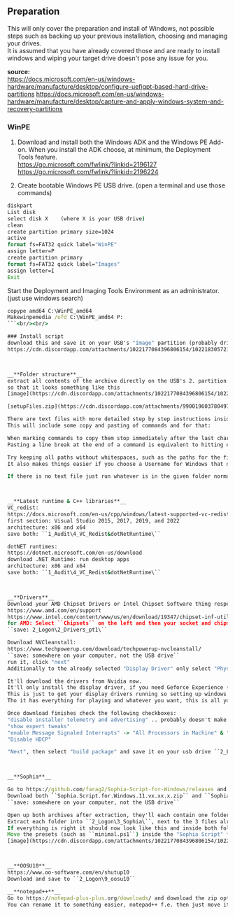 ## Preparation

This will only cover the preparation and install of Windows, not possible steps such as backing up your previous installation, choosing and managing your drives.<br/>
It is assumed that you have already covered those and are ready to install windows and wiping your target drive doesn't pose any issue for you.

__source:__<br/>
https://docs.microsoft.com/en-us/windows-hardware/manufacture/desktop/configure-uefigpt-based-hard-drive-partitions
https://docs.microsoft.com/en-us/windows-hardware/manufacture/desktop/capture-and-apply-windows-system-and-recovery-partitions


### WinPE

1. Download and install both the Windows ADK and the Windows PE Add-on. When you install the ADK choose, at minimum, the Deployment Tools feature.<br/>
https://go.microsoft.com/fwlink/?linkid=2196127
https://go.microsoft.com/fwlink/?linkid=2196224

2. Create bootable Windows PE USB drive. (open a terminal and use those commands)
```cmd
diskpart
List disk
select disk X    (where X is your USB drive)
clean
create partition primary size=1024
active
format fs=FAT32 quick label="WinPE"
assign letter=P
create partition primary
format fs=FAT32 quick label="Images"
assign letter=I  
Exit
```
Start the Deployment and Imaging Tools Environment as an administrator. (just use windows search)
```cmd
copype amd64 C:\WinPE_amd64
Makewinpemedia /ufd C:\WinPE_amd64 P:
```<br/><br/>

### Install script
download this and save it on your USB's "Image" partition (probably drive letter I:)
https://cdn.discordapp.com/attachments/1022177084396806154/1022183057219919982/dism_installer.bat



__**Folder structure**__
extract all contents of the archive directly on the USB's 2. partition (I: drive)
so that it looks something like this
[image](https://cdn.discordapp.com/attachments/1022177084396806154/1022185130309197854/unknown.png)

[setupFiles.zip](https://cdn.discordapp.com/attachments/990019603780497448/1036781307818147890/setupFiles.zip)

There are text files with more detailed step by step instructions inside each folder so read them first before running any files inside.
This will include some copy and pasting of commands and for that:

When marking commands to copy them stop immediately after the last character to avoid slipping into the next line.
Pasting a line break at the end of a command is equivalent to hitting enter to execute it immediately.

Try keeping all paths without whitespaces, such as the paths for the files on the USB (that's why they're named ``1_audit`` i.e.)
It also makes things easier if you choose a Username for Windows that doesn't contain whitespaces.

If there is no text file just run whatever is in the given folder normally (just double click).



__**Latest runtime & C++ libraries**__
VC_redist:
https://docs.microsoft.com/en-us/cpp/windows/latest-supported-vc-redist
first section: Visual Studio 2015, 2017, 2019, and 2022 
architecture: x86 and x64
save both: ``1_Audit\4_VC_Redist&dotNetRuntime\``

dotNET runtimes:
https://dotnet.microsoft.com/en-us/download
download .NET Runtime: run desktop apps
architecture: x86 and x64
save both: ``1_Audit\4_VC_Redist&dotNetRuntime\``



__**Drivers**__
Download your AMD Chipset Drivers or Intel Chipset Software thing respectively:
https://www.amd.com/en/support
https://www.intel.com/content/www/us/en/download/19347/chipset-inf-utility.html
for AMD: Select ``Chipsets`` on the left and then your socket and chipset version.
``save: 2_Logon\2_Drivers_pt1\``

Download NVCleanstall:
https://www.techpowerup.com/download/techpowerup-nvcleanstall/
``save: somewhere on your computer, not the USB drive``
run it, click "next"
Additionally to the already selected "Display Driver" only select "PhysX"

It'll download the drivers from Nvidia now.
It'll only install the display driver, if you need Geforce Experience (if you use Shadow Play you need it) then update your drivers after you finish setting up windows
This is just to get your display drivers running so setting up windows isn't a pain at 60hz
Tho it has everything for playing and whatever you want, this is all you need if you don't use GFE / Shadow Play.

Once download finishes check the following checkboxes:
"disable installer telemetry and advertising" .. probably doesn't make a difference since you're not connected to the internet when you install them anyway
"show expert tweaks"
"enable Message Signaled Interrupts" -> "All Processors in Machine" & "High"
"Disable HDCP"

"Next", then select "build package" and save it on your usb drive ``2_Logon\2_Drivers_pt1\``



__**Sophia**__

Go to https://github.com/farag2/Sophia-Script-for-Windows/releases and at the bottom of most recent entry, expand the "Assets" section
Download both ``Sophia.Script.for.Windows.11.vx.xx.x.zip`` and ``Sophia.Script.Wrapper.vx.x.x.zip ``
``save: somewhere on your computer, not the USB drive``

Open up both archives after extraction, they'll each contain one folder.
Extract each folder into ``2_Logon\3_Sophia\``, next to the 3 files already present.
If everything is right it should now look like this and inside both folders should be some subfolders and a file or two.
Move the presets (such as ``minimal.ps1``) inside the "Sophia Script" folder.
[image](https://cdn.discordapp.com/attachments/1022177084396806154/1022196377482166272/unknown.png)



__**OOSU10**__
https://www.oo-software.com/en/shutup10
Download and save to ``2_Logon\9_oosu10``

__**notepad++**__
Go to https://notepad-plus-plus.org/downloads/ and download the zip option, unpack it ("extract to..." instead of "extract here" there are loose files inside).
You can rename it to something easier, notepad++ f.e. then just move it on your usb drive.
